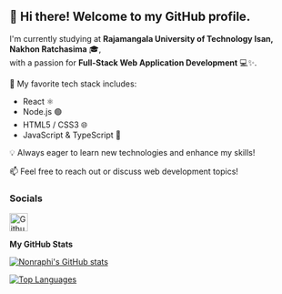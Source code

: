 ## 👋 Hi there! Welcome to my GitHub profile.

I'm currently studying at **Rajamangala University of Technology Isan, Nakhon Ratchasima** 🎓,  
with a passion for **Full-Stack Web Application Development** 💻✨.

🚀 My favorite tech stack includes:
- React ⚛️
- Node.js 🟢
- HTML5 / CSS3 🌐
- JavaScript & TypeScript 📜

💡 Always eager to learn new technologies and enhance my skills!

📫 Feel free to reach out or discuss web development topics!

### Socials

<p align="left"> <a href="https://www.github.com/Nonraphi" target="_blank" rel="noreferrer"> <picture> <source media="(prefers-color-scheme: dark)" srcset="https://raw.githubusercontent.com/danielcranney/readme-generator/main/public/icons/socials/github-dark.svg" /> <source media="(prefers-color-scheme: light)" srcset="https://raw.githubusercontent.com/danielcranney/readme-generator/main/public/icons/socials/github.svg" /> <img src="https://raw.githubusercontent.com/danielcranney/readme-generator/main/public/icons/socials/github.svg" width="32" height="32" alt="Github" title="Github" /> </picture> </a></p>

<b>My GitHub Stats</b>

<a href="http://www.github.com/Nonraphi"><img src="https://github-readme-stats.vercel.app/api?username=Nonraphi&show_icons=true&hide=&count_private=true&title_color=0891b2&text_color=ffffff&icon_color=0891b2&bg_color=1c1917&hide_border=true&show_icons=true" alt="Nonraphi's GitHub stats" /></a>

<a href="https://github.com/Nonraphi" align="left"><img src="https://github-readme-stats.vercel.app/api/top-langs/?username=Nonraphi&langs_count=10&title_color=0891b2&text_color=ffffff&icon_color=0891b2&bg_color=1c1917&hide_border=true&locale=en&custom_title=Top%20%Languages" alt="Top Languages" /></a>
